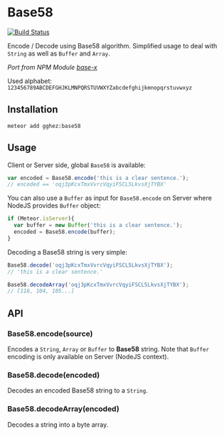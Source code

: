 # Base58

[![Build Status](https://travis-ci.org/gghez/meteor-base58.svg?branch=master)](https://travis-ci.org/gghez/meteor-base58)

Encode / Decode using Base58 algorithm. Simplified usage to deal with `String` as well as `Buffer` and `Array`.


*Port from NPM Module [base-x](https://www.npmjs.com/package/base-x)*

Used alphabet: `123456789ABCDEFGHJKLMNPQRSTUVWXYZabcdefghijkmnopqrstuvwxyz`


## Installation

```
meteor add gghez:base58
```

## Usage

Client or Server side, global `Base58` is available:

```js
var encoded = Base58.encode('this is a clear sentence.');
// encoded == 'oqj3pKcxTmxVvrcVqyiFSCL5LkvsXjTYBX'
```

You can also use a `Buffer` as input for `Base58.encode` on Server where NodeJS provides `Buffer` object:

```js
if (Meteor.isServer){
  var buffer = new Buffer('this is a clear sentence.');
  encoded = Base58.encode(buffer);
}
```

Decoding a Base58 string is very simple:

```js
Base58.decode('oqj3pKcxTmxVvrcVqyiFSCL5LkvsXjTYBX');
// 'this is a clear sentence.'

Base58.decodeArray('oqj3pKcxTmxVvrcVqyiFSCL5LkvsXjTYBX');
// [116, 104, 105...]

```

## API

### Base58.encode(source)

Encodes a `String`, `Array` or `Buffer` to **Base58** string. Note that `Buffer` encoding is only available on Server (NodeJS context).

### Base58.decode(encoded)

Decodes an encoded Base58 string to a `String`.

### Base58.decodeArray(encoded)

Decodes a string into a byte array.
